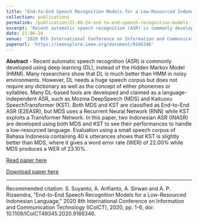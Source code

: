 ```yaml
---
title: "End-to-End Speech Recognition Models for a Low-Resourced Indonesian Language,"
collection: publications
permalink: /publication/21-06-24-end-to-end-speech-recognition-models-for-a-low-resourced-indonesian-language,
excerpt: 'Recent automatic speech recognition (ASR) is commonly developed using deep learning (DL), instead of the Hidden Markov Model (HMM). Many researchers show that DL is much better than HMM in noisy environments. However, DL needs a huge speech corpus but does not require any dictionary as well as the c ...'
date: 21-06-24
venue: '2020 8th International Conference on Information and Communication Technology (ICoICT)'
paperurl: 'https://ieeexplore.ieee.org/document/9166346'
---
```

<b>Abstract</b> - 
Recent automatic speech recognition (ASR) is commonly developed using deep learning (DL), instead of the Hidden Markov Model (HMM). Many researchers show that DL is much better than HMM in noisy environments. However, DL needs a huge speech corpus but does not require any dictionary as well as the concept of either phonemes or syllables. Many DL-based tools are developed and claimed as a language-independent ASR, such as Mozma DeepSpeech (MDS) and Kaituoxu SpeechTransformer (KST). Both MDS and KST are classified as End-to-End ASR (E2EASR), but MDS uses a Recurrent Neural Network (RNN) while KST exploits a Transformer Network. In this paper, two Indonesian ASR (INASR) are developed using both MDS and KST to see their performances to handle a low-resourced language. Evaluation using a small speech corpus of Bahasa Indonesia containing 40 k utterances shows that KST is slightly better than MDS, where it gives a word error rate (WER) of 22.00% while MDS produces a WER of 23.10%.

[Read paper here](https://ieeexplore.ieee.org/document/9166346)

[Download paper here](https://drive.google.com/file/d/1q-c2hDdS0KhGJZUEA2YDPRqPL1FMiiUA/view)

<hr>

Recommended citation: S. Suyanto, A. Arifianto, A. Sirwan and A. P. Rizaendra, "End-to-End Speech Recognition Models for a Low-Resourced Indonesian Language," 2020 8th International Conference on Information and Communication Technology (ICoICT), 2020, pp. 1-6, doi: 10.1109/ICoICT49345.2020.9166346.